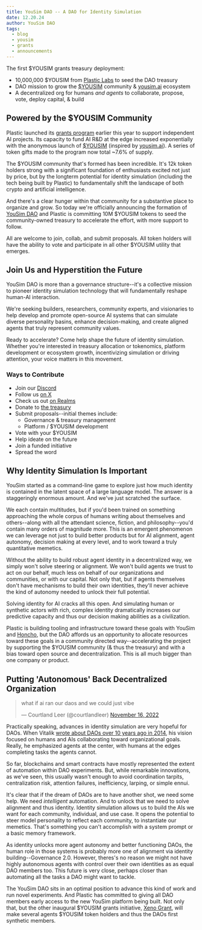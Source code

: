 ```yaml
---
title: YouSim DAO -- A DAO for Identity Simulation
date: 12.20.24
author: YouSim DAO
tags:
  - blog
  - yousim
  - grants
  - announcements
---
```

The first $YOUSIM grants treasury deployment:
- 10,000,000 $YOUSIM from [Plastic Labs](https://plasticlabs.ai) to seed the DAO treasury
- DAO mission to grow the [$YOUSIM](https://solscan.io/token/66gsTs88mXJ5L4AtJnWqFW6H2L5YQDRy4W41y6zbpump) community & [yousim.ai](https://yousim.ai) ecosystem
- A decentralized org for humans *and agents* to collaborate, propose, vote, deploy capital, & build

## Powered by the $YOUSIM Community

Plastic launched its [grants program](https://blog.plasticlabs.ai/careers/Research-Grants) earlier this year to support independent AI projects. Its capacity to fund AI R&D at the edge increased exponentially with the anonymous launch of [$YOUSIM](https://solscan.io/token/66gsTs88mXJ5L4AtJnWqFW6H2L5YQDRy4W41y6zbpump) (inspired by [yousim.ai](https://yousim.ai)). A series of token gifts made to the program now total ~7.6% of supply.

The $YOUSIM community that's formed has been incredible. It's 12k token holders strong with a significant foundation of enthusiasts excited not just by price, but by the longterm potential for identity simulation (including the tech being built by Plastic) to fundamentally shift the landscape of both crypto and artificial intelligence.

And there's a clear hunger within that community for a substantive place to organize and grow. So today we're officially announcing the formation of [YouSim DAO](https://discord.gg/yousim) and Plastic is committing 10M $YOUSIM tokens to seed the community-owned treasury to accelerate the effort, with more support to follow.

All are welcome to join, collab, and submit proposals. All token holders will have the ability to vote and participate in all other $YOUSIM utility that emerges.

## Join Us and Hyperstition the Future

YouSim DAO is more than a governance structure--it's a collective mission to pioneer identity simulation technology that will fundamentally reshape human-AI interaction. 

We're seeking builders, researchers, community experts, and visionaries to help develop and promote open-source AI systems that can simulate diverse personality basins, enhance decision-making, and create aligned agents that truly represent community values.

Ready to accelerate? Come help shape the future of identity simulation. Whether you're interested in treasury allocation or tokenomics, platform development or ecosystem growth, incentivizing simulation or driving attention, your voice matters in this movement.

### Ways to Contribute
- Join our [Discord](https://discord.gg/yousim)
- Follow us [on X](https://x.com/yousimdao)
- Check us out [on Realms](https://app.realms.today/dao/2gCR9m8ivgLqoD2J5hJttj921MR6x24S2JZKnv4Zs31g)
- Donate to [the treasury](https://solscan.io/account/14K8GbMz6d2N2JCExnx96jwMewHZpuqVgpZQhqXPkwyH) 
- Submit proposals--initial themes include:
	- Governance & treasury management
	- Platform / $YOUSIM development
- Vote with your $YOUSIM
- Help ideate on the future
- Join a funded initiative
- Spread the word

## Why Identity Simulation Is Important

YouSim started as a command-line game to explore just how much identity is contained in the latent space of a large language model. The answer is a staggeringly enormous amount. And we've just scratched the surface.

We each contain multitudes, but if you'd been trained on something approaching the whole corpus of humans writing about themselves and others--along with all the attendant science, fiction, and philosophy--you'd contain many orders of magnitude more. This is an emergent phenomenon we can leverage not just to build better products but for AI alignment, agent autonomy, decision making at every level, and to work toward a truly quantitative memetics.

Without the ability to build robust agent identity in a decentralized way, we simply won't solve steering or alignment. We won't build agents we trust to act on our behalf, much less on behalf of our organizations and communities, or with our capital. Not only that, but if agents themselves don't have mechanisms to build their own identities, they'll never achieve the kind of autonomy needed to unlock their full potential.

Solving identity for AI cracks all this open. And simulating human or synthetic actors with rich, complex identity dramatically increases our predictive capacity and thus our decision making abilities as a civilization.

Plastic is building tooling and infrastructure toward these goals with YouSim and [Honcho](https://honcho.dev), but the DAO affords us an opportunity to allocate resources toward these goals in a community directed way--accelerating the project by supporting the $YOUSIM community (& thus the treasury) and with a bias toward open source and decentralization. This is all much bigger than one company or product.

## Putting 'Autonomous' Back Decentralized Organization

<blockquote class="twitter-tweet"><p lang="en" dir="ltr">what if ai ran our daos and we could just vibe</p>&mdash; Courtland Leer (@courtlandleer) <a href="https://twitter.com/courtlandleer/status/1593018266477555712?ref_src=twsrc%5Etfw">November 16, 2022</a></blockquote>

Practically speaking, advances in identity simulation are very hopeful for DAOs. When Vitalik [wrote about DAOs over 10 years ago in 2014](https://blog.ethereum.org/2014/05/06/daos-dacs-das-and-more-an-incomplete-terminology-guide), his vision focused on humans and AIs collaborating toward organizational goals. Really, he emphasized agents at the center, with humans at the edges completing tasks the agents cannot.

So far, blockchains and smart contracts have mostly represented the extent of automation within DAO experiments. But, while remarkable innovations, as we've seen, this usually wasn't enough to avoid coordination tarpits, centralization risk, attention failures, inefficiency, larping, or simple ennui.

It's clear that if the dream of DAOs are to have another shot, we need some help. We need *intelligent* automation. And to unlock that we need to solve alignment and thus identity. Identity simulation allows us to build the AIs we want for each community, individual, and use case. It opens the potential to steer model personality to reflect each community, to instantiate our memetics. That's something you can't accomplish with a system prompt or a basic memory framework.

As identity unlocks more agent autonomy and better functioning DAOs, the human role in those systems is probably more one of alignment via identity building--Governance 2.0. However, theres's no reason we might not have highly autonomous agents with control over their own identities as as equal DAO members too. This future is very close, perhaps closer than automating all the tasks a DAO might want to tackle.

The YouSim DAO sits in an optimal position to advance this kind of work and run novel experiments. And Plastic has committed to giving all DAO members early access to the new YouSim platform being built. Not only that, but the other inaugural $YOUSIM grants initiative, [Xeno Grant](https://xenogrant.org), will make several agents $YOUSIM token holders and thus the DAOs first synthetic members.


